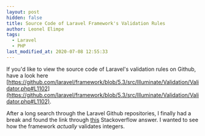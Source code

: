 ```yaml
---
layout: post
hidden: false
title: Source Code of Laravel Framework's Validation Rules
author: Leonel Elimpe
tags:
  - Laravel
  - PHP
last_modified_at: 2020-07-08 12:55:33
---
```

If you'd like to view the source code of Laravel's validation rules on Github, have a look here [https://github.com/laravel/framework/blob/5.3/src/Illuminate/Validation/Validator.php#L1102](https://github.com/laravel/framework/blob/5.3/src/Illuminate/Validation/Validator.php#L1102).

After a long search through the Laravel Github repositories, I finally had a break and found the link through [this](https://stackoverflow.com/a/40434920/6924437) Stackoverflow answer. I wanted to see how the framework *actually* validates integers.